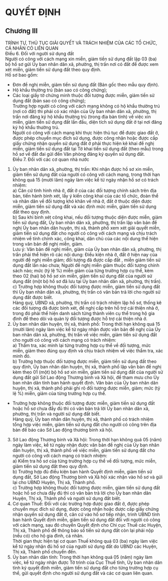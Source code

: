 # QUYẾT ĐỊNH

## Chương III  
TRÌNH TỰ, THỦ TỤC GIẢI QUYẾT VÀ TRÁCH NHIỆM CỦA CÁC TỔ CHỨC, CÁ NHÂN CÓ LIÊN QUAN  
Điều 6. Đối với người sử dụng đất  
Người có công với cách mạng xin miễn, giảm tiền sử dụng đất lập 03 (ba) bộ hồ sơ gửi Ủy ban nhân dân xã, phường, thị trấn nơi có đất để được xem xét miễn, giảm tiền sử dụng đất theo quy định.  
Hồ sơ bao gồm:  
- Đơn đề nghị miễn, giảm tiền sử dụng đất (Bản gốc theo mẫu quy định).  
- Hộ khẩu thường trú (bản sao có công chứng);  
- Các loại giấy tờ chứng minh thuộc đối tượng được miễn, giảm tiền sử dụng đất (bản sao có công chứng);  
Trường hợp người có công với cách mạng không có hộ khẩu thường trú (nơi có đất) thì phải có xác nhận của Ủy ban nhân dân xã, phường, thị trấn nơi đăng ký hộ khẩu thường trú (trong địa bàn tỉnh) về việc xin miễn, giảm tiền sử dụng đất lần đầu, diện tích sử dụng đất ở tại nơi đăng ký hộ khẩu thường trú.  
Người có công với cách mạng khi thực hiện thủ tục để được giao đất ở, được phép chuyển mục đích sử dụng, được công nhận hoặc được cấp giấy chứng nhận quyền sử dụng đất ở phải thực hiện kê khai đề nghị miễn, giảm tiền sử dụng đất tại Tờ khai tiền sử dụng đất (theo mẫu) trong hồ sơ về đất đai gửi đến Văn phòng đăng ký quyền sử dụng đất.  
Điều 7. Đối với các cơ quan nhà nước  
1. Ủy ban nhân dân xã, phường, thị trấn: Khi nhận được hồ sơ xin miễn, giảm tiền sử dụng đất của người có công với cách mạng, trong thời hạn không quá 15 (mười lăm) ngày làm việc kể từ ngày nhận hồ sơ có trách nhiệm:  
a) Căn cứ tình hình nhà ở, đất ở của các đối tượng chính sách trên địa bàn, tiến hành bình xét, lấy ý kiến công khai của các tổ chức, đoàn thể và nhân dân về đối tượng khó khăn về nhà ở, đất ở thuộc diện được miễn, giảm tiền sử dụng đất và xác định mức miễn, giảm tiền sử dụng đất theo quy định.  
b) Sau khi bình xét công khai, nếu đối tượng thuộc diện được miễn, giảm tiền sử dụng đất, Ủy ban nhân dân xã, phường, thị trấn lập văn bản đề nghị Ủy ban nhân dân huyện, thị xã, thành phố xem xét giải quyết miễn, giảm tiền sử dụng đất cho người có công với cách mạng và chịu trách nhiệm về tính chính xác, công khai, dân chủ của các nội dung thể hiện trong văn bản đề nghị miễn, giảm.  
Lưu ý: Văn bản đề nghị miễn, giảm của Ủy ban nhân dân xã, phường, thị trấn phải thể hiện rõ các nội dung: Điều kiện nhà ở, đất ở hiện nay của người đề nghị miễn giảm; đối tượng đã được cấp đất , miễn giảm tiền sử dụng đất lần nào chưa; Người đề nghị miễn giảm thuộc đối tượng chính sách nào; mức (tỷ lệ %) miễn giảm của từng trường hợp cụ thể, kèm theo 02 (hai) bộ hồ sơ xin miễn, giảm tiền sử dụng đất của người sử dụng đất (một bộ hồ sơ đã lưu tại Ủy ban nhân dân xã, phường, thị trấn).  
c) Trường hợp không thuộc đối tượng được miễn, giảm tiền sử dụng đất thì Ủy ban nhân dân xã, phường, thị trấn có văn bản trả lời cho người sử dụng đất được biết.  
Hàng quý, UBND xã, phường, thị trấn có trách nhiệm lập hồ sơ, thống kê các đối tượng đã được bình xét, đề nghị cấp trên hỗ trợ cải thiện nhà ở, trong đó phải thể hiện danh sách từng thành viên cụ thể trong hộ gia đình để theo dõi và quản lý đối tượng được hỗ trợ cải thiện nhà ở.  
2. Ủy ban nhân dân huyện, thị xã, thành phố: Trong thời hạn không quá 15 (mười lăm) ngày làm việc kể từ ngày nhận được văn bản đề nghị của Ủy ban nhân dân xã, phường, thị trấn về việc miễn, giảm tiền sử dụng đất cho người có công với cách mạng có trách nhiệm:  
a) Thẩm tra, xác minh lại từng trường hợp cụ thể về đối tượng, mức miễn, giảm theo đúng quy định và chịu trách nhiệm về việc thẩm tra, xác minh đó.  
b) Trường hợp thuộc đối tượng được miễn, giảm tiền sử dụng đất theo quy định, Ủy ban nhân dân huyện, thị xã, thành phố lập văn bản đề nghị kèm theo 01 (một) bộ hồ sơ xin miễn, giảm tiền sử dụng đất của người sử dụng đất gửi Sở Lao động Thương binh và Xã hội, để tham mưu cho Ủy ban nhân dân tỉnh ban hành quyết định. Văn bản của Ủy ban nhân dân huyện, thị xã, thành phố phải ghi rõ đối tượng được miễn, giảm; mức (tỷ lệ %) miễn, giảm của từng trường hợp cụ thể.  
- Trường hợp không thuộc đối tượng được miễn, giảm tiền sử dụng đất hoặc hồ sơ chưa đầy đủ thì có văn bản trả lời Ủy ban nhân dân xã, phường, thị trấn và người sử dụng đất biết.  
Hàng quý, Ủy ban nhân dân huyện, thị xã, thành phố có trách nhiệm tổng hợp việc miễn, giảm tiền sử dụng đất cho người có công trên địa bàn để báo cáo Sở Lao động thương binh xã hội.  
3. Sở Lao động Thương binh và Xã hội: Trong thời hạn không quá 05 (năm) ngày làm việc, kể từ ngày nhận được văn bản đề nghị của Ủy ban nhân dân huyện, thị xã, thành phố về việc miễn, giảm tiền sử dụng đất cho người có công với cách mạng có trách nhiệm:  
a) Kiểm tra hồ sơ của từng trường hợp cụ thể về đối tượng, mức miễn, giảm tiền sử dụng đất theo quy định.  
b) Trường hợp đủ điều kiện ban hành Quyết định miễn, giảm tiền sử dụng đất, Sở Lao động Thương binh và Xã hội xác nhận vào hồ sơ và gửi lại cho UBND Huyện, Thị xã, Thành phố.  
c) Trường hợp không thuộc đối tượng được miễn, giảm tiền sử dụng đất hoặc hồ sơ chưa đầy đủ thì có văn bản trả lời cho Ủy ban nhân dân Huyện, Thị xã, Thành phố và người sử dụng đất biết.  
4. Cơ quan Thuế: Đối với các trường hợp được giao đất ở, được phép chuyển mục đích sử dụng, được công nhận hoặc được cấp giấy chứng nhận quyền sử dụng đất ở, căn cứ vào hồ sơ tiếp nhận, trình UBND tỉnh ban hành Quyết định miễn, giảm tiền sử dụng đất đối với người có công với cách mạng, sau đó chuyển Quyết định cho Chi cục Thuế các Huyện, Thị xã, Thành phố để thông báo số tiền sử dụng đất còn lại phải nộp (nếu có) cho hộ gia đình, cá nhân.  
Thời gian thực hiện tại cơ quan Thuế không quá 03 (ba) ngày làm việc kể từ ngày nhận đủ hồ sơ của người sử dụng đất do UBND các Huyện, Thị xã, Thành phố chuyển đến.  
5. Ủy ban nhân dân tỉnh: Trong thời hạn không quá 05 (năm) ngày làm việc, kể từ ngày nhận được Tờ trình của Cục Thuế tỉnh, Ủy ban nhân dân tỉnh ký quyết định miễn, giảm tiền sử dụng đất cho từng trường hợp cụ thể, gửi quyết định cho người sử dụng đất và các cơ quan liên quan.
